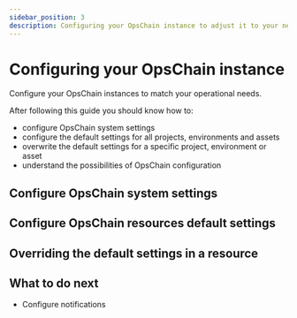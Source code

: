 ```yaml
---
sidebar_position: 3
description: Configuring your OpsChain instance to adjust it to your needs
---
```


# Configuring your OpsChain instance

Configure your OpsChain instances to match your operational needs.

After following this guide you should know how to:

- configure OpsChain system settings
- configure the default settings for all projects, environments and assets
- overwrite the default settings for a specific project, environment or asset
- understand the possibilities of OpsChain configuration

## Configure OpsChain system settings

## Configure OpsChain resources default settings

## Overriding the default settings in a resource

## What to do next

- Configure notifications
